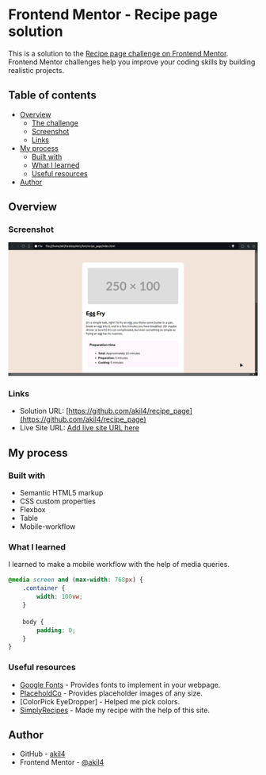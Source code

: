 # Frontend Mentor - Recipe page solution

This is a solution to the [Recipe page challenge on Frontend Mentor](https://www.frontendmentor.io/challenges/recipe-page-KiTsR8QQKm). Frontend Mentor challenges help you improve your coding skills by building realistic projects. 

## Table of contents

- [Overview](#overview)
  - [The challenge](#the-challenge)
  - [Screenshot](#screenshot)
  - [Links](#links)
- [My process](#my-process)
  - [Built with](#built-with)
  - [What I learned](#what-i-learned)
  - [Useful resources](#useful-resources)
- [Author](#author)

## Overview

### Screenshot

![](./screenshot.png)

### Links

- Solution URL: [https://github.com/akil4/recipe_page](https://github.com/akil4/recipe_page)
- Live Site URL: [Add live site URL here](https://your-live-site-url.com)

## My process

### Built with

- Semantic HTML5 markup
- CSS custom properties
- Flexbox
- Table
- Mobile-workflow

### What I learned

I learned to make a mobile workflow with the help of media queries. 

```css
@media screen and (max-width: 768px) {
    .container {
        width: 100vw;
    }

    body {
        padding: 0;
    }
}
```

### Useful resources

- [Google Fonts](https://fonts.google.com/) - Provides fonts to implement in your webpage.
- [PlaceholdCo](https://placehold.co/) - Provides placeholder images of any size.
- [ColorPick EyeDropper] - Helped me pick colors.
- [SimplyRecipes](https://www.simplyrecipes.com/) - Made my recipe with the help of this site.

## Author

- GitHub - [akil4](https://github.com/akil4/)
- Frontend Mentor - [@akil4](https://www.frontendmentor.io/profile/akil4)

